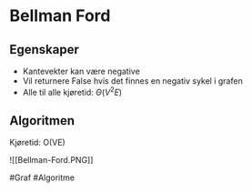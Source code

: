 # Bellman Ford

## Egenskaper
-	Kantevekter kan være negative
-	Vil returnere False hvis det finnes en negativ sykel i grafen
-	Alle til alle kjøretid: $\Theta(V^2E)$

## Algoritmen
Kjøretid: O(VE)

![[Bellman-Ford.PNG]]

#Graf 
#Algoritme 
